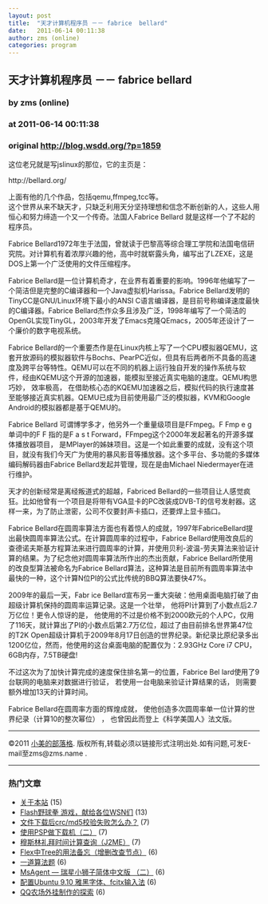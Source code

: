 ```yaml
---
layout: post
title:  "天才计算机程序员 －－ fabrice  bellard"
date:   2011-06-14 00:11:38
author: zms (online)
categories: program
---
```


## 天才计算机程序员 －－ fabrice  bellard
### by zms (online)
### at 2011-06-14 00:11:38
### original <http://blog.wsdd.org/?p=1859>

<p>这位老兄就是写jslinux的那位，它的主页是：</p>
<p>http://bellard.org/</p>
<p>上面有他的几个作品，包括qemu,ffmpeg,tcc等。<br>
这个世界从来不缺天才，只缺乏利用天分坚持理想和信念不断创新的人，这些人用恒心和努力缔造一个又一个传奇。法国人Fabrice Bellard 就是这样一个了不起的程序员。</p>
<p>Fabrice Bellard1972年生于法国，曾就读于巴黎高等综合理工学院和法国电信研究院。对计算机有着浓厚兴趣的他，高中时就崭露头角，编写出了LZEXE，这是DOS上第一个广泛使用的文件压缩程序。</p>
<p>Fabrice Bellard是一位计算机奇才，在业界有着重要的影响。1996年他编写了一个简洁但是完整的C编译器和一个Java虚拟机Harissa。Fabrice Bellard发明的TinyCC是GNU/Linux环境下最小的ANSI C语言编译器，是目前号称编译速度最快的C编译器。Fabrice Bellard杰作众多且涉及广泛，1998年编写了一个简洁的OpenGL实现TinyGL，2003年开发了Emacs克隆QEmacs，2005年还设计了一个廉价的数字电视系统。</p>
<p>Fabrice Bellard的一个重要杰作是在Linux内核上写了一个CPU模拟器QEMU，这套开放源码的模拟器软件与Bochs、PearPC近似，但具有后两者所不具备的高速度及跨平台等特性。QEMU可以在不同的机器上运行独自开发的操作系统与软件，经由KQEMU这个开源的加速器，能模拟至接近真实电脑的速度。QEMU构思巧妙， 效率极高， 在借助核心态的KQEMU加速器之后，模拟代码的执行速度甚至能够接近真实机器。QEMU已成为目前使用最广泛的模拟器，KVM和Google Android的模拟器都是基于QEMU的。</p>
<p>Fabrice Bellard 可谓博学多才，他另外一个重量级项目是FFmpeg。F Fmp e g 单词中的F F 指的是F a s t Forward，FFmpeg这个2000年发起著名的开源多媒体播放器项目， 是MPlayer的姊妹项目。这是一个如此重要的成就，没有这个项目，就没有我们今天广为使用的暴风影音等播放器。这个多平台、多功能的多媒体编码解码器由Fabrice Bellard发起并管理，现在是由Michael Niedermayer在进行维护。</p>
<p>天才的创新经常是离经叛道式的超越，Fabriced Bellard的一些项目让人感觉疯狂。比如他曾有一个项目是将带有VGA显卡的PC改装成DVB-T的信号发射器。这样一来，为了防止泄密，公司不仅要封声卡插口，还要焊上显卡插口。</p>
<p>Fabrice Bellard在圆周率算法方面也有着惊人的成就，1997年FabriceBellard提出最快圆周率算法公式。在计算圆周率的过程中，Fabrice Bellard使用改良后的查德诺夫斯基方程算法来进行圆周率的计算，并使用贝利-波温-劳夫算法来验证计算的结果。为了纪念他对圆周率算法所作出的杰出贡献，Fabrice Bellard所使用的改良型算法被命名为Fabrice Bellard算法，这种算法是目前所有圆周率算法中最快的一种，这个计算N位PI的公式比传统的BBQ算法要快47%。</p>
<p>2009年的最后一天，Fabr ice Bellard宣布另一重大突破：他用桌面电脑打破了由超级计算机保持的圆周率运算记录。这是一个壮举， 他将PI计算到了小数点后2.7万亿位！更令人惊讶的是， 他使用的不过是价格不到2000欧元的个人PC，仅用了116天，就计算出了PI的小数点后第2.7万亿位，超过了由目前排名世界第47位的T2K Open超级计算机于2009年8月17日创造的世界纪录。新纪录比原纪录多出1200亿位，然而，他使用的这台桌面电脑的配置仅为：2.93GHz Core i7 CPU，6GB内存，7.5TB硬盘!</p>
<p>不过这次为了加快计算完成的速度保住排名第一的位置，Fabrice Bel lard使用了9台联网的电脑来对数据进行验证， 若使用一台电脑来验证计算结果的话， 则需要额外增加13天的计算时间。</p>
<p>Fabrice Bellard在圆周率方面的辉煌成就， 使他创造多次圆周率单一位计算的世界纪录（计算10的整次幂位） ， 也曾因此而登上《科学美国人》法文版。</p>
<hr>©2011 <a href="http://blog.wsdd.org">小美的部落格</a>. 版权所有,转载必须以链接形式注明出处.如有问题,可发E-mail至zms@zms.name .<hr><h3>热门文章</h3><ul><li><a href="http://blog.wsdd.org/?page_id=2" title="关于本站">关于本站</a> (15)</li><li><a href="http://blog.wsdd.org/?p=288" title="Flash野球拳 游戏，献给各位WSN们">Flash野球拳 游戏，献给各位WSN们</a> (13)</li><li><a href="http://blog.wsdd.org/?p=21" title="文件下载后crc/md5校验失败怎么办？">文件下载后crc/md5校验失败怎么办？</a> (7)</li><li><a href="http://blog.wsdd.org/?p=133" title="使用PSP做下载机（二）">使用PSP做下载机（二）</a> (7)</li><li><a href="http://blog.wsdd.org/?p=179" title="穆斯林礼拜时间计算查询（J2ME）">穆斯林礼拜时间计算查询（J2ME）</a> (7)</li><li><a href="http://blog.wsdd.org/?p=77" title="Flex中Tree的用法备忘（增删改查节点）">Flex中Tree的用法备忘（增删改查节点）</a> (6)</li><li><a href="http://blog.wsdd.org/?p=428" title="一道算法题">一道算法题</a> (6)</li><li><a href="http://blog.wsdd.org/?p=204" title="MsAgent — 瑞星小狮子简体中文版 （二）">MsAgent — 瑞星小狮子简体中文版 （二）</a> (6)</li><li><a href="http://blog.wsdd.org/?p=598" title="配置Ubuntu 9.10 雅黑字体、fcitx输入法">配置Ubuntu 9.10 雅黑字体、fcitx输入法</a> (6)</li><li><a href="http://blog.wsdd.org/?p=945" title="QQ农场外挂制作的探索">QQ农场外挂制作的探索</a> (6)</li></ul>

<p></p>